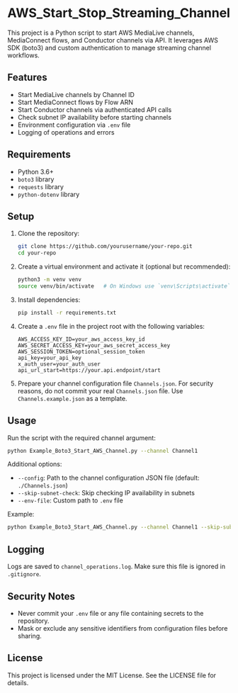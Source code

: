 # AWS_Start_Stop_Streaming_Channel
This project is a Python script to start AWS MediaLive channels, MediaConnect flows, and Conductor channels via API. It leverages AWS SDK (boto3) and custom authentication to manage streaming channel workflows.

## Features

- Start MediaLive channels by Channel ID
- Start MediaConnect flows by Flow ARN
- Start Conductor channels via authenticated API calls
- Check subnet IP availability before starting channels
- Environment configuration via `.env` file
- Logging of operations and errors

## Requirements

- Python 3.6+
- `boto3` library
- `requests` library
- `python-dotenv` library

## Setup

1. Clone the repository:

   ```bash
   git clone https://github.com/yourusername/your-repo.git
   cd your-repo
   ```

2. Create a virtual environment and activate it (optional but recommended):

   ```bash
   python3 -m venv venv
   source venv/bin/activate   # On Windows use `venv\Scripts\activate`
   ```

3. Install dependencies:

   ```bash
   pip install -r requirements.txt
   ```

4. Create a `.env` file in the project root with the following variables:

   ```
   AWS_ACCESS_KEY_ID=your_aws_access_key_id
   AWS_SECRET_ACCESS_KEY=your_aws_secret_access_key
   AWS_SESSION_TOKEN=optional_session_token
   api_key=your_api_key
   x_auth_user=your_auth_user
   api_url_start=https://your.api.endpoint/start
   ```

5. Prepare your channel configuration file `Channels.json`. For security reasons, do not commit your real `Channels.json` file. Use `Channels.example.json` as a template.

## Usage

Run the script with the required channel argument:

```bash
python Example_Boto3_Start_AWS_Channel.py --channel Channel1
```

Additional options:

- `--config`: Path to the channel configuration JSON file (default: `./Channels.json`)
- `--skip-subnet-check`: Skip checking IP availability in subnets
- `--env-file`: Custom path to `.env` file

Example:

```bash
python Example_Boto3_Start_AWS_Channel.py --channel Channel1 --skip-subnet-check
```

## Logging

Logs are saved to `channel_operations.log`. Make sure this file is ignored in `.gitignore`.

## Security Notes

- Never commit your `.env` file or any file containing secrets to the repository.
- Mask or exclude any sensitive identifiers from configuration files before sharing.

## License

This project is licensed under the MIT License. See the LICENSE file for details.
